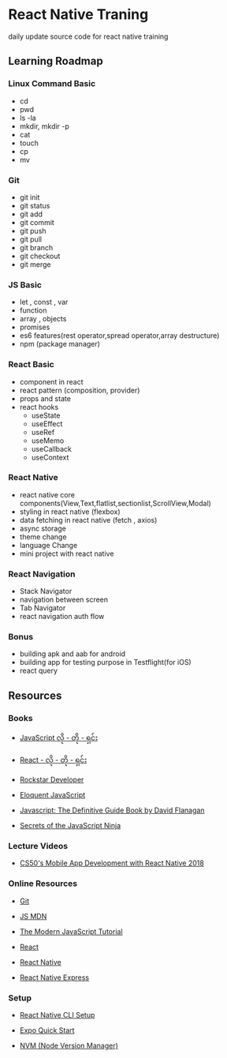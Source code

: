 # React Native Traning

daily update source code for react native training

## Learning Roadmap

### Linux Command Basic

- cd
- pwd
- ls -la
- mkdir, mkdir -p
- cat
- touch
- cp
- mv

### Git

- git init
- git status
- git add
- git commit
- git push
- git pull
- git branch
- git checkout
- git merge

### JS Basic

- let , const , var
- function
- array , objects
- promises
- es6 features(rest operator,spread operator,array destructure)
- npm (package manager)

### React Basic

- component in react
- react pattern (composition, provider)
- props and state
- react hooks
  - useState
  - useEffect
  - useRef
  - useMemo
  - useCallback
  - useContext

### React Native

- react native core components(View,Text,flatlist,sectionlist,ScrollView,Modal)
- styling in react native (flexbox)
- data fetching in react native (fetch , axios)
- async storage
- theme change
- language Change
- mini project with react native

### React Navigation

- Stack Navigator
- navigation between screen
- Tab Navigator
- react navigation auth flow

### Bonus

- building apk and aab for android
- building app for testing purpose in Testflight(for iOS)
- react query

## Resources

### Books

- [JavaScript လို - တို - ရှင်း](https://eimaung.com/jsbook/)

- [React - လို - တို - ရှင်း](https://eimaung.com/react/)

- [Rockstar Developer](https://eimaung.com/rockstar-developer/)

- [Eloquent JavaScript](https://eloquentjavascript.net/)

- [Javascript: The Definitive Guide Book by David Flanagan](https://www.oreilly.com/library/view/javascript-the-definitive/9781449393854/)

- [Secrets of the JavaScript Ninja](https://www.manning.com/books/secrets-of-the-javascript-ninja-second-edition)

### Lecture Videos

- [CS50's Mobile App Development with React Native 2018](https://youtube.com/playlist?list=PLhQjrBD2T382gdfveyad09Ierl_3Jh_wR&si=4rOlZpy1Y2uWgFU_)

### Online Resources

- [Git](https://www.youtube.com/watch?v=NcoBAfJ6l2Q&t=9s)

- [JS MDN](https://developer.mozilla.org/en-US/docs/Learn/JavaScript)

- [The Modern JavaScript Tutorial](https://javascript.info/)

- [React](https://react.dev/)

- [React Native](https://reactnative.dev/)

- [React Native Express](https://www.reactnative.express/)

### Setup

- [React Native CLI Setup](https://reactnative.dev/docs/0.70/environment-setup)

- [Expo Quick Start](https://reactnative.dev/docs/0.70/environment-setup?guide=quickstart)

- [NVM (Node Version Manager)](https://github.com/nvm-sh/nvm)
